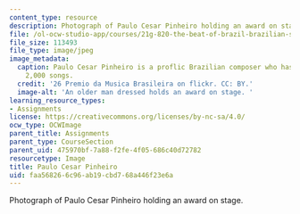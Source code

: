 ```yaml
---
content_type: resource
description: Photograph of Paulo Cesar Pinheiro holding an award on stage.
file: /ol-ocw-studio-app/courses/21g-820-the-beat-of-brazil-brazilian-society-through-its-music-fall-2016/faa568266c96ab19cbd768a446f23e6a_musican.jpg
file_size: 113493
file_type: image/jpeg
image_metadata:
  caption: Paulo Cesar Pinheiro is a proflic Brazilian composer who has written over
    2,000 songs.
  credit: '26 Premio da Musica Brasileira on flickr. CC: BY.'
  image-alt: 'An older man dressed holds an award on stage. '
learning_resource_types:
- Assignments
license: https://creativecommons.org/licenses/by-nc-sa/4.0/
ocw_type: OCWImage
parent_title: Assignments
parent_type: CourseSection
parent_uid: 475970bf-7a88-f2fe-4f05-686c40d72782
resourcetype: Image
title: Paulo Cesar Pinheiro
uid: faa56826-6c96-ab19-cbd7-68a446f23e6a
---
```

Photograph of Paulo Cesar Pinheiro holding an award on stage.